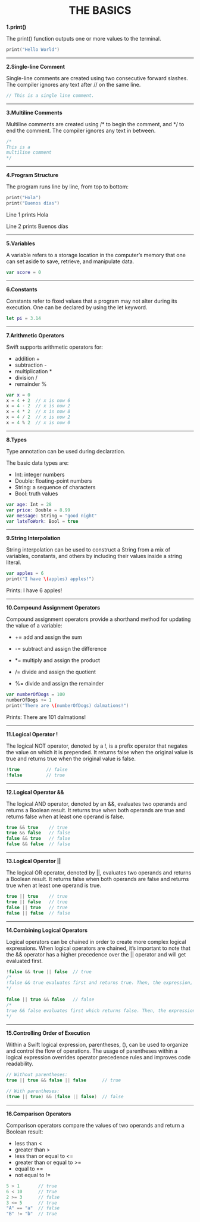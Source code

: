 <h1 align="center"> THE BASICS</h1>

**1.print()**

The print() function outputs one or more values to the terminal.

```swift
print("Hello World")
```

----------------------------------------------------------------
**2.Single-line Comment**

Single-line comments are created using two consecutive forward slashes. The compiler ignores any text after // on the same line.
```swift
// This is a single line comment.
```
----------------------------------------------------------------
**3.Multiline Comments**

Multiline comments are created using /* to begin the comment, and */  to end the comment. The compiler ignores any text in between.
```swift
/*
This is a 
multiline comment
*/
```
----------------------------------------------------------------
**4.Program Structure**

The program runs line by line, from top to bottom:
```swift
print("Hola")
print("Buenos días")
```
Line 1 prints Hola

Line 2 prints Buenos días

----------------------------------------------------------------
**5.Variables**

A variable refers to a storage location in the computer’s memory that one can set aside to save, retrieve, and manipulate data.
```swift
var score = 0
```
----------------------------------------------------------------
**6.Constants**

Constants refer to fixed values that a program may not alter during its execution. One can be declared by using the let keyword.
```swift
let pi = 3.14
```
----------------------------------------------------------------
**7.Arithmetic Operators**

Swift supports arithmetic operators for:

* addition +
* subtraction -
* multiplication *
* division /
* remainder %
```swift
var x = 0
x = 4 + 2  // x is now 6
x = 4 - 2  // x is now 2
x = 4 * 2  // x is now 8
x = 4 / 2  // x is now 2
x = 4 % 2  // x is now 0
```
----------------------------------------------------------------
**8.Types**

Type annotation can be used during declaration.

The basic data types are:

* Int: integer numbers
* Double: floating-point numbers
* String: a sequence of characters
* Bool: truth values
```swift
var age: Int = 28
var price: Double = 8.99
var message: String = "good night"
var lateToWork: Bool = true
```
----------------------------------------------------------------
**9.String Interpolation**

String interpolation can be used to construct a String from a mix of variables, constants, and others by including their values inside a string literal.
```swift
var apples = 6
print("I have \(apples) apples!")
 ```
Prints: I have 6 apples!

----------------------------------------------------------------
**10.Compound Assignment Operators**

Compound assignment operators provide a shorthand method for updating the value of a variable:

* += add and assign the sum

* -= subtract and assign the difference

* *= multiply and assign the product

* /= divide and assign the quotient

* %= divide and assign the remainder
 ```swift
var numberOfDogs = 100
numberOfDogs += 1
print("There are \(numberOfDogs) dalmations!")
 ```

Prints: There are 101 dalmations!

----------------------------------------------------------------
**11.Logical Operator !**

The logical NOT operator, denoted by a !, is a prefix operator that negates the value on which it is prepended. It returns false when the original value is true and returns true when the original value is false.
```swift
!true          // false
!false         // true
```
 ----------------------------------------------------------------
**12.Logical Operator &&**

The logical AND operator, denoted by an &&, evaluates two operands and returns a Boolean result. It returns true when both operands are true and returns false when at least one operand is false.
```swift
true && true    // true
true && false   // false 
false && true   // false 
false && false  // false
```
----------------------------------------------------------------
**13.Logical Operator ||**

The logical OR operator, denoted by ||, evaluates two operands and returns a Boolean result. It returns false when both operands are false and returns true when at least one operand is true.
```swift
true || true    // true
true || false   // true
false || true   // true 
false || false  // false
```
----------------------------------------------------------------
 
**14.Combining Logical Operators**

Logical operators can be chained in order to create more complex logical expressions. When logical operators are chained, it’s important to note that the && operator has a higher precedence over the || operator and will get evaluated first.
```swift
!false && true || false  // true
/* 
!false && true evaluates first and returns true. Then, the expression, true || false evaluates and returns the final result, true. 
*/ 
 
false || true && false   // false
/* 
true && false evaluates first which returns false. Then, the expression, false || false evaluates and returns the final result, false. 
*/ 
```
----------------------------------------------------------------
**15.Controlling Order of Execution**

Within a Swift logical expression, parentheses, (), can be used to organize and control the flow of operations. The usage of parentheses within a logical expression overrides operator precedence rules and improves code readability.
```swift
// Without parentheses:
true || true && false || false      // true 

// With parentheses:
(true || true) && (false || false)  // false 
```

----------------------------------------------------------------
**16.Comparison Operators**

Comparison operators compare the values of two operands and return a Boolean result:

* less than < 
* greater than > 
* less than or equal to <= 
* greater than or equal to >= 
* equal to == 
* not equal to != 
```swift
5 > 1       // true 
6 < 10      // true 
2 >= 3      // false
3 <= 5      // true
"A" == "a"  // false
"B" != "b"  // true
```
























